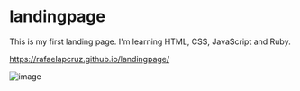 # landingpage

This is my first landing page. I'm learning HTML, CSS, JavaScript and Ruby.

https://rafaelapcruz.github.io/landingpage/

![image](https://user-images.githubusercontent.com/79165115/136288118-9b23f328-64a0-4a77-8a37-f2eeb0c2669c.png)
